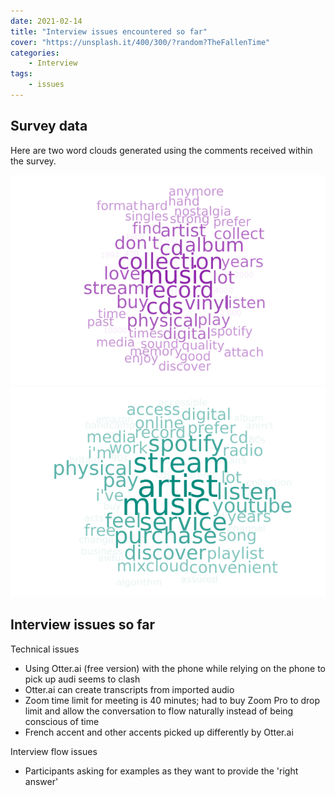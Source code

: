 ```yaml
---
date: 2021-02-14
title: "Interview issues encountered so far"
cover: "https://unsplash.it/400/300/?random?TheFallenTime"
categories: 
    - Interview
tags:
    - issues
---
```


## Survey data

Here are two word clouds generated using the comments received within the survey.

![Word cloud from comments regarding physical music collections](q22.png)
![Word cloud from comments regarding music streaming service services](q52.png)

## Interview issues so far

Technical issues

- Using Otter.ai (free version) with the phone while relying on the phone to pick up audi seems to clash
- Otter.ai can create transcripts from imported audio
- Zoom time limit for meeting is 40 minutes; had to buy Zoom Pro to drop limit and allow the conversation to flow naturally instead of being conscious of time
- French accent and other accents picked up differently by Otter.ai

Interview flow issues

- Participants asking for examples as they want to provide the 'right answer'

